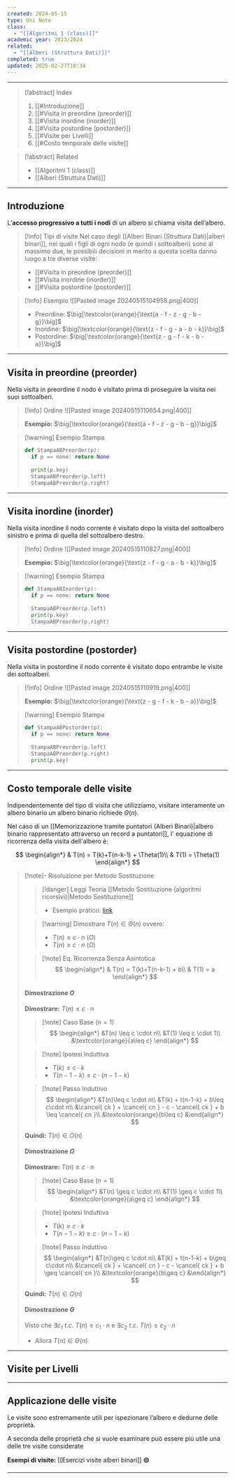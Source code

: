 ```yaml
---
created: 2024-05-15
type: Uni Note
class:
  - "[[Algoritmi 1 (class)]]"
academic year: 2023/2024
related:
  - "[[Alberi (Struttura Dati)]]"
completed: true
updated: 2025-02-27T18:34
---
```

---

>[!abstract] Index
>1. [[#Introduzione]]
>2. [[#Visita in preordine (preorder)]]
>3. [[#Visita inordine (inorder)]]
>4. [[#Visita postordine (postorder)]]
>5. [[#Visite per Livelli]]
>6. [[#Costo temporale delle visite]]

>[!abstract] Related
>- [[Algoritmi 1 (class)]]
>- [[Alberi (Struttura Dati)]]

---
## Introduzione

L’**accesso progressivo a tutti i nodi** di un albero si chiama visita dell’albero.

>[!info] Tipi di visite
>Nel caso degli [[Alberi Binari (Struttura Dati)|alberi binari]], nei quali i figli di ogni nodo (e quindi i sottoalberi) sono al massimo due, le possibili decisioni in merito a questa scelta danno luogo a tre diverse visite:
>- [[#Visita in preordine (preorder)]]
>- [[#Visita inordine (inorder)]]
>- [[#Visita postordine (postorder)]]

>[!info] Esempio
>![[Pasted image 20240515104958.png|400]]
>
>- Preordine: $\big[\textcolor{orange}{\text{a - f - z - g - b - g}}\big]$
>- Inordine: $\big[\textcolor{orange}{\text{z - f - g - a - b - k}}\big]$
>- Postordine: $\big[\textcolor{orange}{\text{z - g - f - k - b - a}}\big]$

---
## Visita in preordine (preorder)

Nella visita in preordine il nodo è visitato prima di proseguire la visita nei suoi sottoalberi.

>[!info] Ordine
>![[Pasted image 20240515110654.png|400]]
>
>**Esempio:** $\big[\textcolor{orange}{\text{a - f - z - g - b - g}}\big]$

>[!warning] Esempio Stampa
>
>```python
>def StampaABPreorder(p):
>	if p == none: return None
>	
>	print(p.key)
>	StampaABPreorder(p.left)
>	StampaABPreorder(p.right)
>```

---
## Visita inordine (inorder)

Nella visita inordine il nodo corrente è visitato dopo la visita del sottoalbero sinistro e prima di quella del sottoalbero destro.

>[!info] Ordine
>![[Pasted image 20240515110827.png|400]]
>
>**Esempio:** $\big[\textcolor{orange}{\text{z - f - g - a - b - k}}\big]$

>[!warning] Esempio Stampa
>
>```python
>def StampaABInorder(p):
>	if p == none: return None
>	
>	StampaABPreorder(p.left)
>	print(p.key)
>	StampaABPreorder(p.right)
>```

---
## Visita postordine (postorder)

Nella visita in postordine il nodo corrente è visitato dopo entrambe le visite dei sottoalberi.

>[!info] Ordine
>![[Pasted image 20240515110919.png|400]]
>
>**Esempio:** $\big[\textcolor{orange}{\text{z - g - f - k - b - a}}\big]$


>[!warning] Esempio Stampa
>
>```python
>def StampaABPostorder(p):
>	if p == none: return None
>	
>	StampaABPreorder(p.left)
>	StampaABPreorder(p.right)
>	print(p.key)
>```

---
## Costo temporale delle visite

Indipendentemente del tipo di visita che utilizziamo, visitare interamente un albero binario un albero binario richiede $\Theta(n)$.

Nel caso di un [[Memorizzazione tramite puntatori (Alberi Binari)|albero binario rappresentato attraverso un record a puntatori]], l' equazione di ricorrenza della visita dell'albero è:

$$
\begin{align*}
& T(n) = T(k)+T(n-k-1) + \Theta(1)\\
& T(1) = \Theta(1)
\end{align*}
$$

>[!note]- Risoluzione per Metodo Sostituzione
>
>>[!danger] Leggi Teoria [[Metodo Sostituzione (algoritmi ricorsivi)|Metodo Sostituzione]]
>>- Esempio pratico: [link](https://github.com/CS-Swap/Algoritmi-1/issues/64)
>
>>[!warning] Dimostrare
>>$T(n) \in \Theta(n)$ ovvero:
>>- $T(n)\leq c \cdot n$ ($O$)
>>- $T(n) \geq c \cdot n$ ($\Omega$)
>
>>[!note] Eq. Ricorrenza Senza Asintotica
>>$$
>>\begin{align*}
>>& T(n) = T(k)+T(n-k-1) + b\\
>>& T(1) = a
>>\end{align*}
>>$$
>
>#### Dimostrazione $O$
>
>**Dimostrare:** $T(n)\leq c \cdot n$
>
>>[!note] Caso Base $(n=1)$
>>$$
>>\begin{align*}
>>&T(n) \leq c \cdot n\\
>>&T(1) \leq c \cdot 1\\
>>&\textcolor{orange}{a\leq c}
>>\end{align*}
>>$$
>
>>[!note] Ipotesi Induttiva
>>- $T(k)\leq c\cdot k$
>>- $T(n-1-k) \leq c \cdot(n-1-k)$
>
>>[!note] Passo Induttivo
>>$$
>>\begin{align*}
>>&T(n)\leq c \cdot n\\
>>&T(k) + t(n-1-k) + b\leq c\cdot n\\
>>&\cancel{ ck } + \cancel{ cn } - c - \cancel{ ck } + b \leq \cancel{ cn }\\
>>&\textcolor{orange}{b\leq c}
>>&\end{align*}
>>$$
>
>**Quindi:** $T(n)\in O(n)$
>
>#### Dimostrazione $\Omega$
>
>**Dimostrare:** $T(n)\geq c \cdot n$
>
>>[!note] Caso Base $(n=1)$
>>$$
>>\begin{align*}
>>&T(n) \geq c \cdot n\\
>>&T(1) \geq c \cdot 1\\
>>&\textcolor{orange}{a\geq c}
>>\end{align*}
>>$$
>
>>[!note] Ipotesi Induttiva
>>- $T(k)\geq c\cdot k$
>>- $T(n-1-k) \geq c \cdot(n-1-k)$
>
>>[!note] Passo Induttivo
>>$$
>>\begin{align*}
>>&T(n)\geq c \cdot n\\
>>&T(k) + t(n-1-k) + b\geq c\cdot n\\
>>&\cancel{ ck } + \cancel{ cn } - c - \cancel{ ck } + b \geq \cancel{ cn }\\
>>&\textcolor{orange}{b\geq c}
>>&\end{align*}
>>$$
>
>**Quindi:** $T(n)\in \Omega(n)$
>
>#### Dimostrazione $\Theta$
>
>Visto che $\exists c_{1}\ t.c.\ T(n)\leq c_{1}\cdot n$ e $\exists c_{2}\ t.c.\ T(n)\geq c_{2}\cdot n$ 
>- Allora $T(n)\in \Theta(n)$

---
## Visite per Livelli

---
## Applicazione delle visite
Le visite sono estremamente utili per ispezionare l’albero e dedurne delle proprietà.

A seconda delle proprietà che si vuole esaminare può essere più utile una delle tre visite considerate

**Esempi di visite:** [[Esercizi visite alberi binari]] 🟢

---

